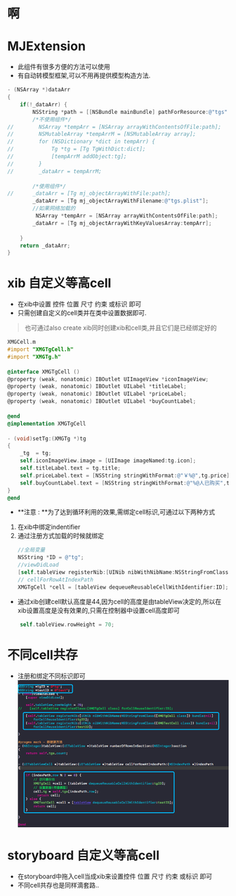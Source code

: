 # 啊
# MJExtension
* 此组件有很多方便的方法可以使用
* 有自动转模型框架,可以不用再提供模型构造方法.

```objectivec
- (NSArray *)dataArr
{
    if(!_dataArr) {
        NSString *path = [[NSBundle mainBundle] pathForResource:@"tgs" ofType:@"plist"];
        /*不使用组件*/
//        NSArray *tempArr = [NSArray arrayWithContentsOfFile:path];
//        NSMutableArray *tempArrM = [NSMutableArray array];
//        for (NSDictionary *dict in tempArr) {
//            Tg *tg = [Tg TgWithDict:dict];
//            [tempArrM addObject:tg];
//        }
//        _dataArr = tempArrM;
        
        /*使用组件*/
//      _dataArr = [Tg mj_objectArrayWithFile:path];
        _dataArr = [Tg mj_objectArrayWithFilename:@"tgs.plist"];
        //如果网络加载的
         NSArray *tempArr = [NSArray arrayWithContentsOfFile:path];
        _dataArr = [Tg mj_objectArrayWithKeyValuesArray:tempArr];
        
    }
    return _dataArr;
}
```
# xib 自定义等高cell 
* 在xib中设置 控件 位置 尺寸 约束 或标识 即可
* 只需创建自定义的cell类并在类中设置数据即可.
> 也可通过also create xib同时创建xib和cell类,并且它们是已经绑定好的

```objectivec
XMGCell.m
#import "XMGTgCell.h"
#import "XMGTg.h"

@interface XMGTgCell ()
@property (weak, nonatomic) IBOutlet UIImageView *iconImageView;
@property (weak, nonatomic) IBOutlet UILabel *titleLabel;
@property (weak, nonatomic) IBOutlet UILabel *priceLabel;
@property (weak, nonatomic) IBOutlet UILabel *buyCountLabel;

@end
@implementation XMGTgCell

- (void)setTg:(XMGTg *)tg
{
    _tg  = tg;
    self.iconImageView.image = [UIImage imageNamed:tg.icon];
    self.titleLabel.text = tg.title;
    self.priceLabel.text = [NSString stringWithFormat:@"￥%@",tg.price];
    self.buyCountLabel.text = [NSString stringWithFormat:@"%@人已购买",tg.buyCount];
}
@end
```

* **注意 : **为了达到循环利用的效果,需绑定cell标识,可通过以下两种方式
 1. 在xib中绑定indentifier
 2. 通过注册方式加载的时候就绑定
    ```objectivec
    //全局变量
    NSString *ID = @"tg";
    //viewDidLoad
    [self.tableView registerNib:[UINib nibWithNibName:NSStringFromClass([XMGTgCell class]) bundle:nil] forCellReuseIdentifier:ID];
    // cellForRowAtIndexPath
    XMGTgCell *cell = [tableView dequeueReusableCellWithIdentifier:ID];
    ```
    
* 通过xib创建cell默认高度是44,因为cell的高度是由tableView决定的,所以在xib设置高度是没有效果的,只需在控制器中设置cell高度即可
```objectivec
    self.tableView.rowHeight = 70;
```
    
# 不同cell共存
* 注册和绑定不同标识即可
![](/0108/images/WX20170730-101223.png)

# storyboard 自定义等高cell

* 在storyboard中拖入cell当成xib来设置控件 位置 尺寸 约束 或标识 即可
* 不同cell共存也是同样滴套路..




